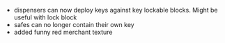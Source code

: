 - dispensers can now deploy keys against key lockable blocks. Might be useful with lock block
- safes can no longer contain their own key
- added funny red merchant texture